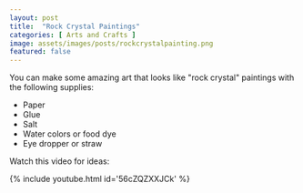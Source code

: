 ```yaml
---
layout: post
title:  "Rock Crystal Paintings"
categories: [ Arts and Crafts ]
image: assets/images/posts/rockcrystalpainting.png
featured: false
---
```


You can make some amazing art that looks like "rock crystal" paintings with the following supplies:

* Paper
* Glue
* Salt
* Water colors or food dye
* Eye dropper or straw

Watch this video for ideas:

{% include youtube.html id='56cZQZXXJCk' %}